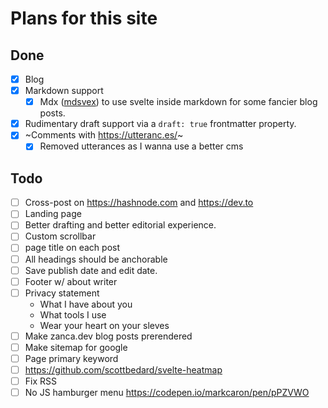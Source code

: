 
# Plans for this site

## Done
- [x] Blog
- [x] Markdown support
    - [x] Mdx ([mdsvex](https://mdsvex.pngwn.io/)) to use svelte inside markdown for some fancier blog posts.
- [x] Rudimentary draft support via a `draft: true` frontmatter property.
- [x] ~Comments with https://utteranc.es/~
  - [x] Removed utterances as I wanna use a better cms

## Todo
- [ ] Cross-post on https://hashnode.com and https://dev.to
- [ ] Landing page
- [ ] Better drafting and better editorial experience.
- [ ] Custom scrollbar
- [ ] page title on each post
- [ ] All headings should be anchorable
- [ ] Save publish date and edit date.
- [ ] Footer w/ about writer
- [ ] Privacy statement
  - What I have about you
  - What tools I use
  - Wear your heart on your sleves
- [ ] Make zanca.dev blog posts prerendered
- [ ] Make sitemap for google
- [ ] Page primary keyword
- [ ] https://github.com/scottbedard/svelte-heatmap
- [ ] Fix RSS
- [ ] No JS hamburger menu https://codepen.io/markcaron/pen/pPZVWO